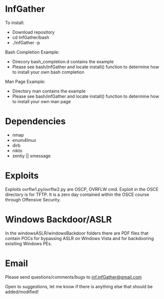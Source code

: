 # InfGather

To install:

  * Download repository
  * cd InfGather/bash
  * ./infGather -p

Bash Completion Example:

  * Direcory bash_completion.d contains the example
  * Please see bash/infGather and locate install() function to determine how to install your own bash completion
  
Man Page Example:

 * Directory man contains the example
 * Please see bash/infGather and locate install() function to determine how to install your own man page


# Dependencies

  * nmap
  * enum4linux
  * dirb
  * nikto
  * zentiy || xmessage


# Exploits

Exploits ovrflw1.py/ovrflw2.py are OSCP, OVRFLW cmd.
Exploit in the OSCE directory is for TFTP. It is a zero day contained within the OSCE course through Offensive Security. 

# Windows Backdoor/ASLR

In the windowsASLR/windowsBackdoor folders there are PDF files that contain POCs for bypassing ASLR on Windows Vista and for backdooring exisiting Windows PEs.

# Email

Please send questions/comments/bugs to inf.infGather@gmail.com

Open to suggestions, let me know if there is anything else that should be added/modified!
